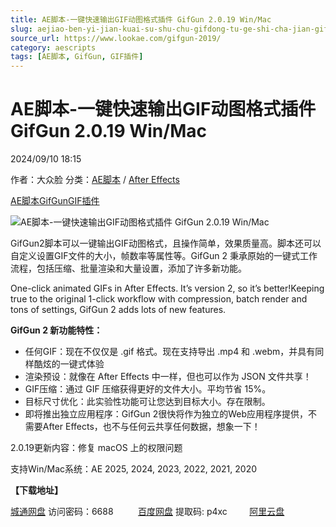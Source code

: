 ```yaml
---
title: AE脚本-一键快速输出GIF动图格式插件 GifGun 2.0.19 Win/Mac
slug: aejiao-ben-yi-jian-kuai-su-shu-chu-gifdong-tu-ge-shi-cha-jian-gifgun-2-0-19-win-mac
source_url: https://www.lookae.com/gifgun-2019/
category: aescripts
tags: [AE脚本, GifGun, GIF插件]
---
```

# AE脚本-一键快速输出GIF动图格式插件 GifGun 2.0.19 Win/Mac

2024/09/10 18:15

作者：大众脸
分类：[AE脚本](https://www.lookae.com/after-effects/aescripts/) / [After Effects](https://www.lookae.com/after-effects/)

[AE脚本](https://www.lookae.com/tag/ae%e8%84%9a%e6%9c%ac/)[GifGun](https://www.lookae.com/tag/gifgun/)[GIF插件](https://www.lookae.com/tag/gif%e6%8f%92%e4%bb%b6/)

![AE脚本-一键快速输出GIF动图格式插件 GifGun 2.0.19 Win/Mac](https://www.lookae.com/wp-content/uploads/2023/08/GifGun-2.jpg "AE脚本-一键快速输出GIF动图格式插件 GifGun 2.0.19 Win/Mac-LookAE.com")

GifGun2脚本可以一键输出GIF动图格式，且操作简单，效果质量高。脚本还可以自定义设置GIF文件的大小，帧数率等属性等。GifGun 2 秉承原始的一键式工作流程，包括压缩、批量渲染和大量设置，添加了许多新功能。

One-click animated GIFs in After Effects. It’s version 2, so it’s better!Keeping true to the original 1-click workflow with compression, batch render and tons of settings, GifGun 2 adds lots of new features.

**GifGun 2 新功能特性：**

* 任何GIF：现在不仅仅是 .gif 格式。现在支持导出 .mp4 和 .webm，并具有同样酷炫的一键式体验
* 渲染预设：就像在 After Effects 中一样，但也可以作为 JSON 文件共享！
* GIF压缩：通过 GIF 压缩获得更好的文件大小。平均节省 15%。
* 目标尺寸优化：此实验性功能可让您达到目标大小。存在限制。
* 即将推出独立应用程序：GifGun 2很快将作为独立的Web应用程序提供，不需要After Effects，也不与任何云共享任何数据，想象一下！

2.0.19更新内容：修复 macOS 上的权限问题

支持Win/Mac系统：AE 2025, 2024, 2023, 2022, 2021, 2020

**【下载地址】**

[城通网盘](https://url70.ctfile.com/f/2827370-1354574821-ef9de2?p=4431) 访问密码：6688          [百度网盘](https://pan.baidu.com/s/12SscYV6BAP6IDHeU70tYDA?pwd=p4xc) 提取码: p4xc         [阿里云盘](https://www.alipan.com/s/37dDniPg1MJ)
